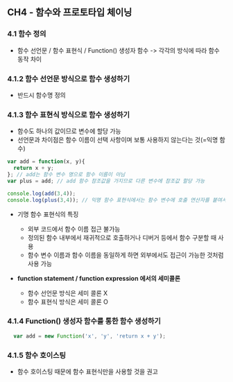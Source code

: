 ## CH4 - 함수와 프로토타입 체이닝

### 4.1 함수 정의
  - 함수 선언문 / 함수 표현식 / Function() 생성자 함수 -> 각각의 방식에 따라 함수 동작 차이

### 4.1.2 함수 선언문 방식으로 함수 생성하기
  - 반드시 함수명 정의

### 4.1.3 함수 표현식 방식으로 함수 생성하기
  - 함수도 하나의 값이므로 변수에 할당 가능
  - 선언문과 차이점은 함수 이름이 선택 사항이며 보통 사용하지 않는다는 것(=익명 함수)
```javaScript
var add = function(x, y){
  return x + y;
}; // add는 함수 변수 명으로 함수 이름이 아님
var plus = add; // add 함수 참조값을 가지므로 다른 변수에 참조값 할당 가능

console.log(add(3,4));
console.log(plus(3,4)); // 익명 함수 표현식에서는 함수 변수에 호출 연산자를 붙여서 사용
```
  - 기명 함수 표현식의 특징
     + 외부 코드에서 함수 이름 접근 불가능
     + 정의된 함수 내부에서 재귀적으로 호출하거나 디버거 등에서 함수 구분할 때 사용
     + 함수 변수 이름과 함수 이름을 동일하게 하면 외부에서도 접근이 가능한 것처럼 사용 가능

  - **function statement / function expression 에서의 세미콜론**
    + 함수 선언문 방식은 세미 콜론 X
    + 함수 표현식 방식은 세미 콜론 O
    
### 4.1.4 Function() 생성자 함수를 통한 함수 생성하기
```javascript
  var add = new Function('x', 'y', 'return x + y');
```

### 4.1.5 함수 호이스팅
  - 함수 호이스팅 때문에 함수 표현식만을 사용할 것을 권고
